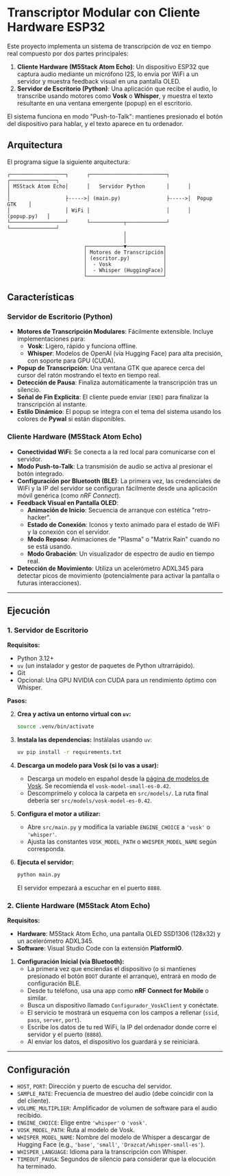 # Transcriptor Modular con Cliente Hardware ESP32

Este proyecto implementa un sistema de transcripción de voz en tiempo real compuesto por dos partes principales:

1.  **Cliente Hardware (M5Stack Atom Echo)**: Un dispositivo ESP32 que captura audio mediante un micrófono I2S, lo envía por WiFi a un servidor y muestra feedback visual en una pantalla OLED.
2.  **Servidor de Escritorio (Python)**: Una aplicación que recibe el audio, lo transcribe usando motores como **Vosk** o **Whisper**, y muestra el texto resultante en una ventana emergente (popup) en el escritorio.

El sistema funciona en modo "Push-to-Talk": mantienes presionado el botón del dispositivo para hablar, y el texto aparece en tu ordenador.

## Arquitectura

El programa sigue la siguiente arquitectura:

```
┌──────────────────┐      ┌─────────────────────────┐      ┌───────────────┐
│ M5Stack Atom Echo│      │   Servidor Python       │      │               │
│                  ├----->│ (main.py)               ├----->│  Popup GTK    │
│                  │ WiFi │                         │      │  (popup.py)   │
└──────────────────┘      └───────────┬─────────────┘      └───────────────┘
                                      │
                                      │
                         ┌────────────▼────────────┐
                         │ Motores de Transcripción│
                         │ (escritor.py)           │
                         │  - Vosk                 │
                         │  - Whisper (HuggingFace)│
                         └─────────────────────────┘
```

## Características

### Servidor de Escritorio (Python)
- **Motores de Transcripción Modulares**: Fácilmente extensible. Incluye implementaciones para:
  - **Vosk**: Ligero, rápido y funciona offline.
  - **Whisper**: Modelos de OpenAI (vía Hugging Face) para alta precisión, con soporte para GPU (CUDA).
- **Popup de Transcripción**: Una ventana GTK que aparece cerca del cursor del ratón mostrando el texto en tiempo real.
- **Detección de Pausa**: Finaliza automáticamente la transcripción tras un silencio.
- **Señal de Fin Explícita**: El cliente puede enviar `[END]` para finalizar la transcripción al instante.
- **Estilo Dinámico**: El popup se integra con el tema del sistema usando los colores de **Pywal** si están disponibles.

### Cliente Hardware (M5Stack Atom Echo)
- **Conectividad WiFi**: Se conecta a la red local para comunicarse con el servidor.
- **Modo Push-to-Talk**: La transmisión de audio se activa al presionar el botón integrado.
- **Configuración por Bluetooth (BLE)**: La primera vez, las credenciales de WiFi y la IP del servidor se configuran fácilmente desde una aplicación móvil genérica (como *nRF Connect*).
- **Feedback Visual en Pantalla OLED**:
  - **Animación de Inicio**: Secuencia de arranque con estética "retro-hacker".
  - **Estado de Conexión**: Iconos y texto animado para el estado de WiFi y la conexión con el servidor.
  - **Modo Reposo**: Animaciones de "Plasma" o "Matrix Rain" cuando no se está usando.
  - **Modo Grabación**: Un visualizador de espectro de audio en tiempo real.
- **Detección de Movimiento**: Utiliza un acelerómetro ADXL345 para detectar picos de movimiento (potencialmente para activar la pantalla o futuras interacciones).

---

## Ejecución

### 1. Servidor de Escritorio

**Requisitos:**
- Python 3.12+
- `uv` (un instalador y gestor de paquetes de Python ultrarrápido).
- Git
- Opcional: Una GPU NVIDIA con CUDA para un rendimiento óptimo con Whisper.

**Pasos:**

2.  **Crea y activa un entorno virtual con `uv`:**
    ```bash
    source .venv/bin/activate
    ```

3.  **Instala las dependencias:**
    Instálalas usando `uv`:
    ```bash
    uv pip install -r requirements.txt
    ```
4.  **Descarga un modelo para Vosk (si lo vas a usar):**
    - Descarga un modelo en español desde la [página de modelos de Vosk](https://alphacephei.com/vosk/models). Se recomienda el `vosk-model-small-es-0.42`.
    - Descomprímelo y coloca la carpeta en `src/models/`. La ruta final debería ser `src/models/vosk-model-es-0.42`.

5.  **Configura el motor a utilizar:**
    - Abre `src/main.py` y modifica la variable `ENGINE_CHOICE` a `'vosk'` o `'whisper'`.
    - Ajusta las constantes `VOSK_MODEL_PATH` o `WHISPER_MODEL_NAME` según corresponda.

6.  **Ejecuta el servidor:**
    ```bash
    python main.py
    ```
    El servidor empezará a escuchar en el puerto `8888`.

### 2. Cliente Hardware (M5Stack Atom Echo)

**Requisitos:**
- **Hardware**: M5Stack Atom Echo, una pantalla OLED SSD1306 (128x32) y un acelerómetro ADXL345.
- **Software**: Visual Studio Code con la extensión **PlatformIO**.

1.  **Configuración Inicial (vía Bluetooth):**
    - La primera vez que enciendas el dispositivo (o si mantienes presionado el botón `BOOT` durante el arranque), entrará en modo de configuración BLE.
    - Desde tu teléfono, usa una app como **nRF Connect for Mobile** o similar.
    - Busca un dispositivo llamado `Configurador_VoskClient` y conéctate.
    - El servicio te mostrará un esquema con los campos a rellenar (`ssid`, `pass`, `server`, `port`).
    - Escribe los datos de tu red WiFi, la IP del ordenador donde corre el servidor y el puerto (`8888`).
    - Al enviar los datos, el dispositivo los guardará y se reiniciará.


---

## Configuración

- `HOST`, `PORT`: Dirección y puerto de escucha del servidor.
- `SAMPLE_RATE`: Frecuencia de muestreo del audio (debe coincidir con la del cliente).
- `VOLUME_MULTIPLIER`: Amplificador de volumen de software para el audio recibido.
- `ENGINE_CHOICE`: Elige entre `'whisper'` o `'vosk'`.
- `VOSK_MODEL_PATH`: Ruta al modelo de Vosk.
- `WHISPER_MODEL_NAME`: Nombre del modelo de Whisper a descargar de Hugging Face (e.g., `'base'`, `'small'`, `'Drazcat/whisper-small-es'`).
- `WHISPER_LANGUAGE`: Idioma para la transcripción con Whisper.
- `TIMEOUT_PAUSA`: Segundos de silencio para considerar que la elocución ha terminado.


